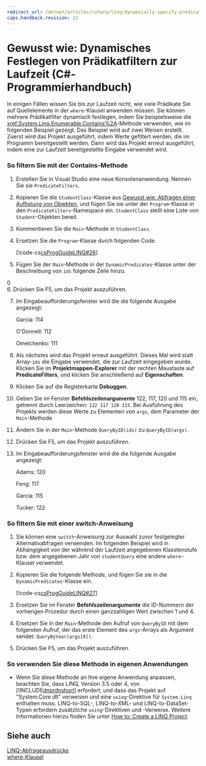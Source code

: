 ```yaml
---
redirect_url: /dotnet/articles/csharp/linq/dynamically-specify-predicate-filters-at-runtime
caps.handback.revision: 22
---
```

# Gewusst wie: Dynamisches Festlegen von Pr&#228;dikatfiltern zur Laufzeit (C#-Programmierhandbuch)
In einigen Fällen wissen Sie bis zur Laufzeit nicht, wie viele Prädikate Sie auf Quellelemente in der `where`\-Klausel anwenden müssen.  Sie können mehrere Prädikatfilter dynamisch festlegen, indem Sie beispielsweise die <xref:System.Linq.Enumerable.Contains%2A>\-Methode verwenden, wie im folgenden Beispiel gezeigt.  Das Beispiel wird auf zwei Weisen erstellt.  Zuerst wird das Projekt ausgeführt, indem Werte gefiltert werden, die im Programm bereitgestellt werden.  Dann wird das Projekt erneut ausgeführt, indem eine zur Laufzeit bereitgestellte Eingabe verwendet wird.  
  
### So filtern Sie mit der Contains\-Methode  
  
1.  Erstellen Sie in Visual Studio eine neue Konsolenanwendung.  Nennen Sie sie `PredicateFilters`.  
  
2.  Kopieren Sie die `StudentClass`\-Klasse aus [Gewusst wie: Abfragen einer Auflistung von Objekten](../../../csharp/programming-guide/linq-query-expressions/how-to-query-a-collection-of-objects.md), und fügen Sie sie unter der `Program`\-Klasse in den `PredicateFilters`\-Namespace ein.  `StudentClass` stellt eine Liste von `Student`\-Objekten bereit.  
  
3.  Kommentieren Sie die `Main`\-Methode in `StudentClass`.  
  
4.  Ersetzen Sie die `Program`\-Klasse durch folgenden Code.  
  
     [!code-cs[csProgGuideLINQ#26](../../../csharp/programming-guide/arrays/codesnippet/CSharp/how-to-dynamically-specify-predicate-filters-at-runtime_1.cs)]  
  
5.  Fügen Sie der `Main`\-Methode in der `DynamicPredicates`\-Klasse unter der Beschreibung von `ids` folgende Zeile hinzu.  
  
<CodeContentPlaceHolder>0</CodeContentPlaceHolder>  
6.  Drücken Sie F5, um das Projekt auszuführen.  
  
7.  Im Eingabeaufforderungsfenster wird die die folgende Ausgabe angezeigt:  
  
     Garcia: 114  
  
     O'Donnell: 112  
  
     Omelchenko: 111  
  
8.  Als nächstes wird das Projekt erneut ausgeführt. Dieses Mal wird statt Array\-`ids` die Eingabe verwendet, die zur Laufzeit eingegeben wurde.  Klicken Sie im **Projektmappen\-Explorer** mit der rechten Maustaste auf **PredicateFilters**, und klicken Sie anschließend auf **Eigenschaften**.  
  
9. Klicken Sie auf die Registerkarte **Debuggen**.  
  
10. Geben Sie im Fenster **Befehlszeilenargumente** 122, 117, 120 und 115 ein, getrennt durch Leerzeichen: `122 117 120 115`.  Bei Ausführung des Projekts werden diese Werte zu Elementen von `args`, dem Parameter der `Main`\-Methode.  
  
11. Ändern Sie in der `Main`\-Methode `QueryByID(ids)` zu `QueryByID(args)`.  
  
12. Drücken Sie F5, um das Projekt auszuführen.  
  
13. Im Eingabeaufforderungsfenster wird die die folgende Ausgabe angezeigt:  
  
     Adams: 120  
  
     Feng: 117  
  
     Garcia: 115  
  
     Tucker: 122  
  
### So filtern Sie mit einer switch\-Anweisung  
  
1.  Sie können eine `switch`\-Anweisung zur Auswahl zuvor festgelegter Alternativabfragen verwenden.  Im folgenden Beispiel wird in Abhängigkeit von der während der Laufzeit angegebenen Klasstenstufe bzw. dem angegebenen Jahr von `studentQuery` eine andere `where`\-Klausel verwendet.  
  
2.  Kopieren Sie die folgende Methode, und fügen Sie sie in die `DynamicPredicates`\-Klasse ein.  
  
     [!code-cs[csProgGuideLINQ#27](../../../csharp/programming-guide/arrays/codesnippet/CSharp/how-to-dynamically-specify-predicate-filters-at-runtime_2.cs)]  
  
3.  Ersetzen Sie im Fenster **Befehlszeilenargumente** die ID\-Nummern der vorherigen Prozedur durch einen ganzzahligen Wert zwischen 1 und 4.  
  
4.  Ersetzen Sie in der `Main`\-Methode den Aufruf von `QueryByID` mit dem folgenden Aufruf, der das erste Element des `args`\-Arrays als Argument sendet: `QueryByYear(args[0])`.  
  
5.  Drücken Sie F5, um das Projekt auszuführen.  
  
### So verwenden Sie diese Methode in eigenen Anwendungen  
  
-   Wenn Sie diese Methode an Ihre eigene Anwendung anpassen, beachten Sie, dass LINQ, Version 3.5 oder 4, von [!INCLUDE[dnprdnshort](~/includes/dnprdnshort-md.md)] erfordert, und dass das Projekt auf "System.Core.dll" verweisen und eine `using`\-Direktive für `System.Linq` enthalten muss.  LINQ\-to\-SQL\-, LINQ\-to\-XML\- und LINQ\-to\-DataSet\-Typen erfordern zusätzliche `using`\-Direktiven und \-Verweise.  Weitere Informationen hierzu finden Sie unter [How to: Create a LINQ Project](../Topic/How%20to:%20Create%20a%20LINQ%20Project.md).  
  
## Siehe auch  
 [LINQ\-Abfrageausdrücke](../../../csharp/programming-guide/linq-query-expressions/index.md)   
 [where\-Klausel](../../../csharp/language-reference/keywords/where-clause.md)